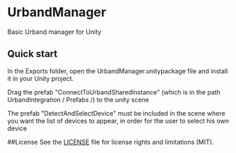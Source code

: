 # UrbandManager
Basic Urband manager for Unity

## Quick start
In the Exports folder, open the UrbandManager.unitypackage file and install it in your Unity project.

Drag the prefab "ConnectToUrbandSharedInstance" (which is in the path UrbandIntegration / Prefabs /) to the unity scene

The prefab "DetectAndSelectDevice" must be included in the scene where you want the list of devices to appear, in order for the user to select his own device

##License
See the [LICENSE](https://github.com/CoatlCo/UrbandManagerUnity/blob/development/LICENSE.md) file for license rights and limitations (MIT).
